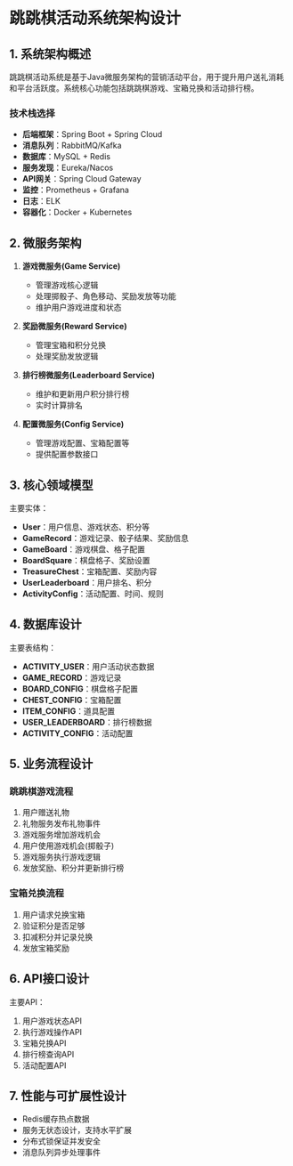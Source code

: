 # 跳跳棋活动系统架构设计

## 1. 系统架构概述

跳跳棋活动系统是基于Java微服务架构的营销活动平台，用于提升用户送礼消耗和平台活跃度。系统核心功能包括跳跳棋游戏、宝箱兑换和活动排行榜。

### 技术栈选择

- **后端框架**：Spring Boot + Spring Cloud
- **消息队列**：RabbitMQ/Kafka
- **数据库**：MySQL + Redis
- **服务发现**：Eureka/Nacos
- **API网关**：Spring Cloud Gateway
- **监控**：Prometheus + Grafana
- **日志**：ELK
- **容器化**：Docker + Kubernetes

## 2. 微服务架构

1. **游戏微服务(Game Service)**
   - 管理游戏核心逻辑
   - 处理掷骰子、角色移动、奖励发放等功能
   - 维护用户游戏进度和状态

2. **奖励微服务(Reward Service)**
   - 管理宝箱和积分兑换
   - 处理奖励发放逻辑

3. **排行榜微服务(Leaderboard Service)**
   - 维护和更新用户积分排行榜
   - 实时计算排名

4. **配置微服务(Config Service)**
   - 管理游戏配置、宝箱配置等
   - 提供配置参数接口

## 3. 核心领域模型

主要实体：
- **User**：用户信息、游戏状态、积分等
- **GameRecord**：游戏记录、骰子结果、奖励信息
- **GameBoard**：游戏棋盘、格子配置
- **BoardSquare**：棋盘格子、奖励设置
- **TreasureChest**：宝箱配置、奖励内容
- **UserLeaderboard**：用户排名、积分
- **ActivityConfig**：活动配置、时间、规则

## 4. 数据库设计

主要表结构：
- **ACTIVITY_USER**：用户活动状态数据
- **GAME_RECORD**：游戏记录
- **BOARD_CONFIG**：棋盘格子配置
- **CHEST_CONFIG**：宝箱配置
- **ITEM_CONFIG**：道具配置
- **USER_LEADERBOARD**：排行榜数据
- **ACTIVITY_CONFIG**：活动配置

## 5. 业务流程设计

### 跳跳棋游戏流程
1. 用户赠送礼物
2. 礼物服务发布礼物事件
3. 游戏服务增加游戏机会
4. 用户使用游戏机会(掷骰子)
5. 游戏服务执行游戏逻辑
6. 发放奖励、积分并更新排行榜

### 宝箱兑换流程
1. 用户请求兑换宝箱
2. 验证积分是否足够
3. 扣减积分并记录兑换
4. 发放宝箱奖励

## 6. API接口设计

主要API：
1. 用户游戏状态API
2. 执行游戏操作API
3. 宝箱兑换API
4. 排行榜查询API
5. 活动配置API

## 7. 性能与可扩展性设计

- Redis缓存热点数据
- 服务无状态设计，支持水平扩展
- 分布式锁保证并发安全
- 消息队列异步处理事件